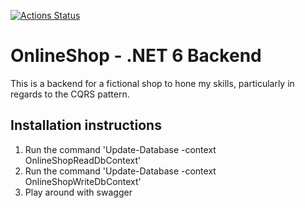 [![Actions Status](https://github.com/TSiustis/OnlineShop-CQRS/workflows/Build/badge.svg)](https://github.com/TSiustis/OnlineShop-CQRS/actions/workflows/Build.yml)

# OnlineShop - .NET 6 Backend
This is a backend for a fictional shop to hone my skills, particularly in regards to the CQRS pattern.

## Installation instructions
1. Run the command 'Update-Database -context OnlineShopReadDbContext' 
2.  Run the command 'Update-Database -context OnlineShopWriteDbContext'
3. Play around with swagger
